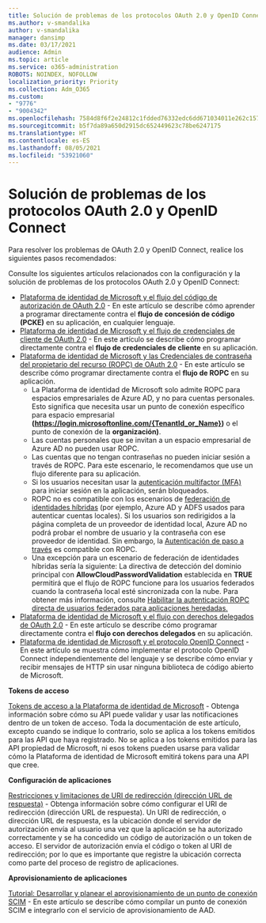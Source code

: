 ```yaml
---
title: Solución de problemas de los protocolos OAuth 2.0 y OpenID Connect
ms.author: v-smandalika
author: v-smandalika
manager: dansimp
ms.date: 03/17/2021
audience: Admin
ms.topic: article
ms.service: o365-administration
ROBOTS: NOINDEX, NOFOLLOW
localization_priority: Priority
ms.collection: Adm_O365
ms.custom:
- "9776"
- "9004342"
ms.openlocfilehash: 7584d8f6f2e24812c1fdded76332edc6dd671034011e262c15756567cb467c26
ms.sourcegitcommit: b5f7da89a650d2915dc652449623c78be6247175
ms.translationtype: HT
ms.contentlocale: es-ES
ms.lasthandoff: 08/05/2021
ms.locfileid: "53921060"
---
```

# <a name="troubleshoot-oauth-20-and-openid-connect-protocols"></a>Solución de problemas de los protocolos OAuth 2.0 y OpenID Connect

Para resolver los problemas de OAuth 2.0 y OpenID Connect, realice los siguientes pasos recomendados:

Consulte los siguientes artículos relacionados con la configuración y la solución de problemas de los protocolos OAuth 2.0 y OpenID Connect:

- [Plataforma de identidad de Microsoft y el flujo del código de autorización de OAuth 2.0](https://docs.microsoft.com/azure/active-directory/develop/v2-oauth2-auth-code-flow) - En este artículo se describe cómo aprender a programar directamente contra el **flujo de concesión de código (PCKE)** en su aplicación, en cualquier lenguaje.
- [Plataforma de identidad de Microsoft y el flujo de credenciales de cliente de OAuth 2.0](https://docs.microsoft.com/azure/active-directory/develop/v2-oauth2-client-creds-grant-flow) - En este artículo se describe cómo programar directamente contra el **flujo de credenciales de cliente** en su aplicación.
- [Plataforma de identidad de Microsoft y las Credenciales de contraseña del propietario del recurso (ROPC) de OAuth 2.0](https://docs.microsoft.com/azure/active-directory/develop/v2-oauth-ropc) - En este artículo se describe cómo programar directamente contra el **flujo de ROPC** en su aplicación.
    - La Plataforma de identidad de Microsoft solo admite ROPC para espacios empresariales de Azure AD, y no para cuentas personales. Esto significa que necesita usar un punto de conexión específico para espacio empresarial **(https://login.microsoftonline.com/{TenantId_or_Name})** o el punto de conexión de la **organización)**.
    - Las cuentas personales que se invitan a un espacio empresarial de Azure AD no pueden usar ROPC.
    - Las cuentas que no tengan contraseñas no pueden iniciar sesión a través de ROPC. Para este escenario, le recomendamos que use un flujo diferente para su aplicación.
    - Si los usuarios necesitan usar la [autenticación multifactor (MFA)](https://docs.microsoft.com/azure/active-directory/authentication/concept-mfa-howitworks) para iniciar sesión en la aplicación, serán bloqueados.
    - ROPC no es compatible con los escenarios de [federación de identidades híbridas](https://docs.microsoft.com/azure/active-directory/hybrid/whatis-fed) (por ejemplo, Azure AD y ADFS usados para autenticar cuentas locales). Si los usuarios son redirigidos a la página completa de un proveedor de identidad local, Azure AD no podrá probar el nombre de usuario y la contraseña con ese proveedor de identidad. Sin embargo, la [Autenticación de paso a través](https://docs.microsoft.com/azure/active-directory/hybrid/how-to-connect-pta) es compatible con ROPC.
    - Una excepción para un escenario de federación de identidades híbridas sería la siguiente: La directiva de detección del dominio principal con **AllowCloudPasswordValidation** establecida en **TRUE** permitirá que el flujo de ROPC funcione para los usuarios federados cuando la contraseña local esté sincronizada con la nube. Para obtener más información, consulte [Habilitar la autenticación ROPC directa de usuarios federados para aplicaciones heredadas.](https://docs.microsoft.com/azure/active-directory/manage-apps/configure-authentication-for-federated-users-portal#enable-direct-ropc-authentication-of-federated-users-for-legacy-applications) 
- [Plataforma de identidad de Microsoft y el flujo con derechos delegados de OAuth 2.0](https://docs.microsoft.com/azure/active-directory/develop/v2-oauth2-on-behalf-of-flow) - En este artículo se describe cómo programar directamente contra el **flujo con derechos delegados** en su aplicación.
- [Plataforma de identidad de Microsoft y el protocolo OpenID Connect](https://docs.microsoft.com/azure/active-directory/develop/v2-protocols-oidc) - En este artículo se muestra cómo implementar el protocolo OpenID Connect independientemente del lenguaje y se describe cómo enviar y recibir mensajes de HTTP sin usar ninguna biblioteca de código abierto de Microsoft.

**Tokens de acceso**

[Tokens de acceso a la Plataforma de identidad de Microsoft](https://docs.microsoft.com/azure/active-directory/develop/access-tokens) - Obtenga información sobre cómo su API puede validar y usar las notificaciones dentro de un token de acceso. Toda la documentación de este artículo, excepto cuando se indique lo contrario, solo se aplica a los tokens emitidos para las API que haya registrado. No se aplica a los tokens emitidos para las API propiedad de Microsoft, ni esos tokens pueden usarse para validar cómo la Plataforma de identidad de Microsoft emitirá tokens para una API que cree.

**Configuración de aplicaciones**

[Restricciones y limitaciones de URI de redirección (dirección URL de respuesta)](https://docs.microsoft.com/azure/active-directory/develop/reply-url) - Obtenga información sobre cómo configurar el URI de redirección (dirección URL de respuesta). Un URI de redirección, o dirección URL de respuesta, es la ubicación donde el servidor de autorización envía al usuario una vez que la aplicación se ha autorizado correctamente y se ha concedido un código de autorización o un token de acceso. El servidor de autorización envía el código o token al URI de redirección; por lo que es importante que registre la ubicación correcta como parte del proceso de registro de aplicaciones.

**Aprovisionamiento de aplicaciones**

[Tutorial: Desarrollar y planear el aprovisionamiento de un punto de conexión SCIM](https://docs.microsoft.com/azure/active-directory/app-provisioning/use-scim-to-provision-users-and-groups) - En este artículo se describe cómo compilar un punto de conexión SCIM e integrarlo con el servicio de aprovisionamiento de AAD.


